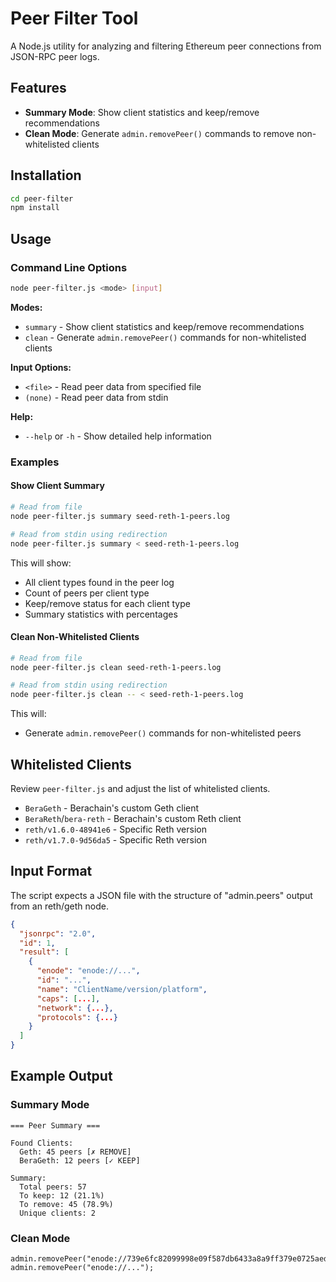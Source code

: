 # Peer Filter Tool

A Node.js utility for analyzing and filtering Ethereum peer connections from JSON-RPC peer logs.

## Features

- **Summary Mode**: Show client statistics and keep/remove recommendations
- **Clean Mode**: Generate `admin.removePeer()` commands to remove non-whitelisted clients

## Installation

```bash
cd peer-filter
npm install
```

## Usage

### Command Line Options

```bash
node peer-filter.js <mode> [input]
```

**Modes:**
- `summary` - Show client statistics and keep/remove recommendations
- `clean` - Generate `admin.removePeer()` commands for non-whitelisted clients

**Input Options:**
- `<file>` - Read peer data from specified file
- `(none)` - Read peer data from stdin 

**Help:**
- `--help` or `-h` - Show detailed help information

### Examples

#### Show Client Summary

```bash
# Read from file
node peer-filter.js summary seed-reth-1-peers.log

# Read from stdin using redirection
node peer-filter.js summary < seed-reth-1-peers.log
```

This will show:
- All client types found in the peer log
- Count of peers per client type
- Keep/remove status for each client type
- Summary statistics with percentages

#### Clean Non-Whitelisted Clients

```bash
# Read from file
node peer-filter.js clean seed-reth-1-peers.log

# Read from stdin using redirection
node peer-filter.js clean -- < seed-reth-1-peers.log
```

This will:
- Generate `admin.removePeer()` commands for non-whitelisted peers

## Whitelisted Clients

Review `peer-filter.js` and adjust the list of whitelisted clients.

- `BeraGeth` - Berachain's custom Geth client
- `BeraReth`/`bera-reth` - Berachain's custom Reth client
- `reth/v1.6.0-48941e6` - Specific Reth version
- `reth/v1.7.0-9d56da5` - Specific Reth version

## Input Format

The script expects a JSON file with the structure of "admin.peers" output from an reth/geth node.

```json
{
  "jsonrpc": "2.0",
  "id": 1,
  "result": [
    {
      "enode": "enode://...",
      "id": "...",
      "name": "ClientName/version/platform",
      "caps": [...],
      "network": {...},
      "protocols": {...}
    }
  ]
}
```

## Example Output

### Summary Mode
```
=== Peer Summary ===

Found Clients:
  Geth: 45 peers [✗ REMOVE]
  BeraGeth: 12 peers [✓ KEEP]

Summary:
  Total peers: 57
  To keep: 12 (21.1%)
  To remove: 45 (78.9%)
  Unique clients: 2
```

### Clean Mode
```
admin.removePeer("enode://739e6fc82099998e09f587db6433a8a9ff379e0725aed516de5cd2cf103b3c46cc95e3431d2114b39639d50aeab6af03728fa6230edd0fcaca4a26556913bcbc@51.68.178.240:30303");
admin.removePeer("enode://...");
```

